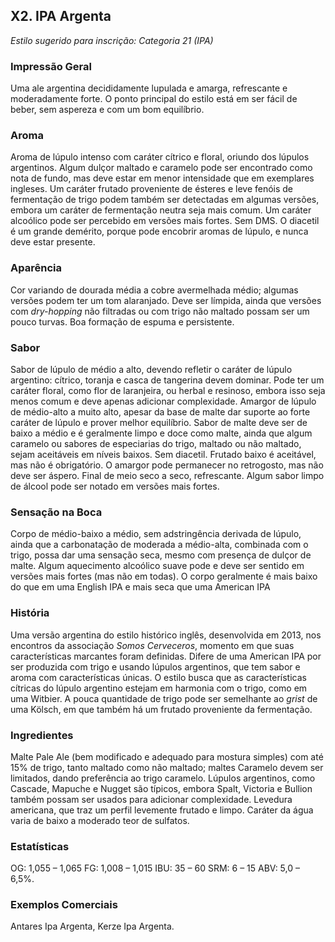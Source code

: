 ## X2. IPA Argenta

*Estilo sugerido para inscrição: Categoria 21 (IPA)*

### Impressão Geral

Uma ale argentina decididamente lupulada e amarga, refrescante e moderadamente forte. O ponto principal do estilo está em ser fácil de beber, sem aspereza e com um bom equilíbrio.

### Aroma

Aroma de lúpulo intenso com caráter cítrico e floral, oriundo dos lúpulos argentinos. Algum dulçor maltado e caramelo pode ser encontrado como nota de fundo, mas deve estar em menor intensidade que em exemplares ingleses. Um caráter frutado proveniente de ésteres e leve fenóis de fermentação de trigo podem também ser detectadas em algumas versões, embora um caráter de fermentação neutra seja mais comum. Um caráter alcoólico pode ser percebido em versões mais fortes. Sem DMS. O diacetil é um grande demérito, porque pode encobrir aromas de lúpulo, e nunca deve estar presente.

### Aparência

Cor variando de dourada média a cobre avermelhada médio; algumas versões podem ter um tom alaranjado. Deve ser límpida, ainda que versões com *dry-hopping* não filtradas ou com trigo não maltado possam ser um pouco turvas. Boa formação de espuma e persistente.

### Sabor

Sabor de lúpulo de médio a alto, devendo refletir o caráter de lúpulo argentino: cítrico, toranja e casca de tangerina devem dominar. Pode ter um caráter floral, como flor de laranjeira, ou herbal e resinoso, embora isso seja menos comum e deve apenas adicionar complexidade. Amargor de lúpulo de médio-alto a muito alto, apesar da base de malte dar suporte ao forte caráter de lúpulo e prover melhor equilíbrio. Sabor de malte deve ser de baixo a médio e é geralmente limpo e doce como malte, ainda que algum caramelo ou sabores de especiarias do trigo, maltado ou não maltado, sejam aceitáveis em níveis baixos. Sem diacetil. Frutado baixo é aceitável, mas não é obrigatório. O amargor pode permanecer no retrogosto, mas não deve ser áspero. Final de meio seco a seco, refrescante. Algum sabor limpo de álcool pode ser notado em versões mais fortes.

### Sensação na Boca

Corpo de médio-baixo a médio, sem adstringência derivada de lúpulo, ainda que a carbonatação de moderada a médio-alta, combinada com o trigo, possa dar uma sensação seca, mesmo com presença de dulçor de malte. Algum aquecimento alcoólico suave pode e deve ser sentido em versões mais fortes (mas não em todas). O corpo geralmente é mais baixo do que em uma English IPA e mais seca que uma American IPA

### História

Uma versão argentina do estilo histórico inglês, desenvolvida em 2013, nos encontros da associação *Somos Cerveceros*, momento em que suas características marcantes foram definidas. Difere de uma American IPA por ser produzida com trigo e usando lúpulos argentinos, que tem sabor e aroma com características únicas. O estilo busca que as características cítricas do lúpulo argentino estejam em harmonia com o trigo, como em uma Witbier. A pouca quantidade de trigo pode ser semelhante ao *grist* de uma Kölsch, em que também há um frutado proveniente da fermentação.

### Ingredientes

Malte Pale Ale (bem modificado e adequado para mostura simples) com até 15% de trigo, tanto maltado como não maltado; maltes Caramelo devem ser limitados, dando preferência ao trigo caramelo. Lúpulos argentinos, como Cascade, Mapuche e Nugget são típicos, embora Spalt, Victoria e Bullion também possam ser usados para adicionar complexidade. Levedura americana, que traz um perfil levemente frutado e limpo. Caráter da água varia de baixo a moderado teor de sulfatos.

### Estatísticas

OG: 1,055 – 1,065
FG: 1,008 – 1,015
IBU: 35 – 60
SRM: 6 – 15
ABV: 5,0 – 6,5%.

### Exemplos Comerciais

Antares Ipa Argenta, Kerze Ipa Argenta.
